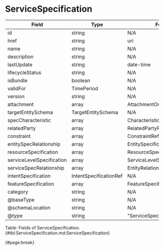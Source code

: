 <!--
    ATTENTION: This file was generated via gradle!
               Do NOT manually edit this file! Any such changes will be overwritten!
-->

# ServiceSpecification

| Field | Type | Format | Required |
| ------- | ------- | ------- | --- |
| id | string | N/A | No |
| href | string | uri | No |
| name | string | N/A | No |
| description | string | N/A | No |
| lastUpdate | string | date-time | No |
| lifecycleStatus | string | N/A | No |
| isBundle | boolean | N/A | No |
| validFor | TimePeriod | N/A | No |
| version | string | N/A | No |
| attachment | array | AttachmentOrDocumentRef | No |
| targetEntitySchema | TargetEntitySchema | N/A | No |
| specCharacteristic | array | CharacteristicSpecification | No |
| relatedParty | array | RelatedPartyRefOrPartyRoleRef | No |
| constraint | array | ConstraintRef | No |
| entitySpecRelationship | array | EntitySpecificationRelationship | No |
| resourceSpecification | array | ResourceSpecificationRef | No |
| serviceLevelSpecification | array | ServiceLevelSpecificationRef | No |
| serviceSpecRelationship | array | EntityRelationship | No |
| intentSpecification | IntentSpecificationRef | N/A | No |
| featureSpecification | array | FeatureSpecification | No |
| category | string | N/A | No |
| @baseType | string | N/A | No |
| @schemaLocation | string | N/A | No |
| @type | string | "ServiceSpecification" | Yes |

Table: Fields of ServiceSpecification. {#tbl:ServiceSpecification.md:ServiceSpecification}

{#page:break}
